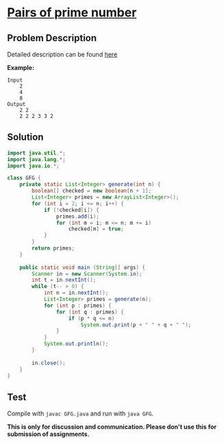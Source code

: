 # [Pairs of prime number][title]

## Problem Description

Detailed description can be found [here][title]

**Example:**

```
Input
	2
    4
    8
Output
	2 2
    2 2 2 3 3 2
```

## Solution

```java
import java.util.*;
import java.lang.*;
import java.io.*;

class GFG {
    private static List<Integer> generate(int n) {
        boolean[] checked = new boolean[n + 1];
        List<Integer> primes = new ArrayList<Integer>();
        for (int i = 2; i <= n; i++) {
            if (!checked[i]) {
                primes.add(i);
                for (int m = i; m <= n; m += i)
                    checked[m] = true;
            }
        }
        return primes;
    }
    
    public static void main (String[] args) {
        Scanner in = new Scanner(System.in);
        int t = in.nextInt();
        while (t-- > 0) {
            int n = in.nextInt();
            List<Integer> primes = generate(n);
            for (int p : primes) {
                for (int q : primes) {
                    if (p * q <= n)
                        System.out.print(p + " " + q + " ");
                }
            }
            System.out.println();
        }
        
        in.close();
    }
}
```

## Test

Compile with `javac GFG.java` and run with `java GFG`.


**This is only for discussion and communication. Please don't use this for submission of assignments.**

[title]: https://www.geeksforgeeks.org/find-two-prime-numbers-with-given-sum/